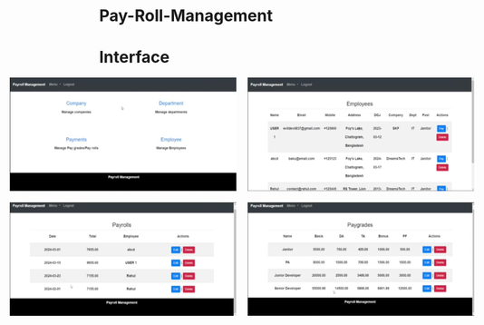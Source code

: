 # Pay-Roll-Management

# Interface
<div style="display:flex;justify-content:center;">
  <img src="git_images/1.jpg" width="400" height="200" style="margin-right:10px"/>
  <img src="git_images/2.jpg" width="400" height="200" style="margin-left:10px"/>
</div>
<div style="display:flex;justify-content:center;margin-top:20px;">
  <img src="git_images/3.jpg" width="400" height="200" style="margin-right:10px"/>
  <img src="git_images/4.jpg" width="400" height="200" style="margin-left:10px"/>
</div>
